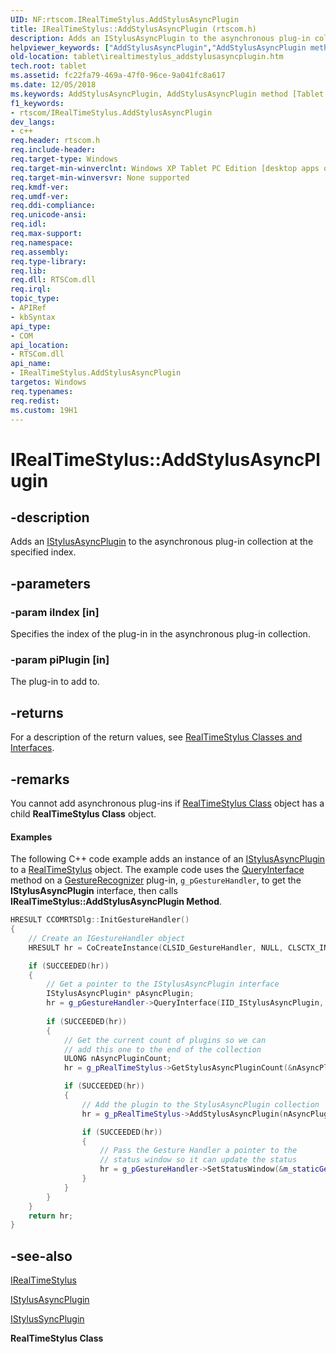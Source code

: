 ```yaml
---
UID: NF:rtscom.IRealTimeStylus.AddStylusAsyncPlugin
title: IRealTimeStylus::AddStylusAsyncPlugin (rtscom.h)
description: Adds an IStylusAsyncPlugin to the asynchronous plug-in collection at the specified index.
helpviewer_keywords: ["AddStylusAsyncPlugin","AddStylusAsyncPlugin method [Tablet PC]","AddStylusAsyncPlugin method [Tablet PC]","IRealTimeStylus interface","IRealTimeStylus interface [Tablet PC]","AddStylusAsyncPlugin method","IRealTimeStylus.AddStylusAsyncPlugin","IRealTimeStylus::AddStylusAsyncPlugin","fc22fa79-469a-47f0-96ce-9a041fc8a617","rtscom/IRealTimeStylus::AddStylusAsyncPlugin","tablet.irealtimestylus_addstylusasyncplugin"]
old-location: tablet\irealtimestylus_addstylusasyncplugin.htm
tech.root: tablet
ms.assetid: fc22fa79-469a-47f0-96ce-9a041fc8a617
ms.date: 12/05/2018
ms.keywords: AddStylusAsyncPlugin, AddStylusAsyncPlugin method [Tablet PC], AddStylusAsyncPlugin method [Tablet PC],IRealTimeStylus interface, IRealTimeStylus interface [Tablet PC],AddStylusAsyncPlugin method, IRealTimeStylus.AddStylusAsyncPlugin, IRealTimeStylus::AddStylusAsyncPlugin, fc22fa79-469a-47f0-96ce-9a041fc8a617, rtscom/IRealTimeStylus::AddStylusAsyncPlugin, tablet.irealtimestylus_addstylusasyncplugin
f1_keywords:
- rtscom/IRealTimeStylus.AddStylusAsyncPlugin
dev_langs:
- c++
req.header: rtscom.h
req.include-header: 
req.target-type: Windows
req.target-min-winverclnt: Windows XP Tablet PC Edition [desktop apps only]
req.target-min-winversvr: None supported
req.kmdf-ver: 
req.umdf-ver: 
req.ddi-compliance: 
req.unicode-ansi: 
req.idl: 
req.max-support: 
req.namespace: 
req.assembly: 
req.type-library: 
req.lib: 
req.dll: RTSCom.dll
req.irql: 
topic_type:
- APIRef
- kbSyntax
api_type:
- COM
api_location:
- RTSCom.dll
api_name:
- IRealTimeStylus.AddStylusAsyncPlugin
targetos: Windows
req.typenames: 
req.redist: 
ms.custom: 19H1
---
```


# IRealTimeStylus::AddStylusAsyncPlugin


## -description


Adds an <a href="https://docs.microsoft.com/windows/desktop/api/rtscom/nn-rtscom-istylusasyncplugin">IStylusAsyncPlugin</a> to the asynchronous plug-in collection at the specified index.
        


## -parameters




### -param iIndex [in]

Specifies the index of the plug-in in the asynchronous plug-in collection.


### -param piPlugin [in]

The plug-in to add to.


## -returns



For a description of the return values, see <a href="https://docs.microsoft.com/windows/desktop/tablet/realtimestylus-classes-and-interfaces">RealTimeStylus Classes and Interfaces</a>.




## -remarks



You cannot add asynchronous plug-ins if <a href="https://docs.microsoft.com/windows/desktop/tablet/realtimestylus-class">RealTimeStylus Class</a> object has a child <b>RealTimeStylus Class</b> object.


#### Examples

The following C++ code example adds an instance of an <a href="https://docs.microsoft.com/windows/desktop/api/rtscom/nn-rtscom-istylusasyncplugin">IStylusAsyncPlugin</a> to a <a href="https://docs.microsoft.com/windows/desktop/tablet/realtimestylus-class">RealTimeStylus</a> object. The example code uses the <a href="https://docs.microsoft.com/windows/desktop/api/unknwn/nf-unknwn-iunknown-queryinterface(q)">QueryInterface</a> method on a <a href="https://docs.microsoft.com/windows/desktop/tablet/gesturerecognizer-class">GestureRecognizer</a> plug-in, <code>g_pGestureHandler</code>, to get the <b>IStylusAsyncPlugin</b> interface, then calls <b>IRealTimeStylus::AddStylusAsyncPlugin Method</b>.


```cpp
HRESULT CCOMRTSDlg::InitGestureHandler()
{
	// Create an IGestureHandler object
	HRESULT hr = CoCreateInstance(CLSID_GestureHandler, NULL, CLSCTX_INPROC, IID_IGestureHandler, (VOID **)&g_pGestureHandler);

	if (SUCCEEDED(hr))
	{
		// Get a pointer to the IStylusAsyncPlugin interface
		IStylusAsyncPlugin* pAsyncPlugin;
		hr = g_pGestureHandler->QueryInterface(IID_IStylusAsyncPlugin, reinterpret_cast<void**>(&pAsyncPlugin));
		
		if (SUCCEEDED(hr))
		{
			// Get the current count of plugins so we can
			// add this one to the end of the collection
			ULONG nAsyncPluginCount;
			hr = g_pRealTimeStylus->GetStylusAsyncPluginCount(&nAsyncPluginCount);

			if (SUCCEEDED(hr))
			{
				// Add the plugin to the StylusAsyncPlugin collection
				hr = g_pRealTimeStylus->AddStylusAsyncPlugin(nAsyncPluginCount, pAsyncPlugin);

				if (SUCCEEDED(hr))
				{
					// Pass the Gesture Handler a pointer to the 
					// status window so it can update the status
					hr = g_pGestureHandler->SetStatusWindow(&m_staticGestureStatus);
				}
			}
		}
	}
	return hr;
}

```





## -see-also




<a href="https://docs.microsoft.com/windows/desktop/api/rtscom/nn-rtscom-irealtimestylus">IRealTimeStylus</a>



<a href="https://docs.microsoft.com/windows/desktop/api/rtscom/nn-rtscom-istylusasyncplugin">IStylusAsyncPlugin</a>



<a href="https://docs.microsoft.com/windows/desktop/api/rtscom/nn-rtscom-istylussyncplugin">IStylusSyncPlugin</a>



<b>RealTimeStylus Class</b>
 

 

